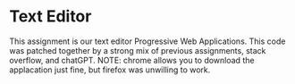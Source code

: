 # Text Editor 
This assignment is our text editor Progressive Web Applications. This code was patched together by a strong mix of previous assignments, stack overflow, and chatGPT. 
NOTE: chrome allows you to download the applacation just fine, but firefox was unwilling to work. 